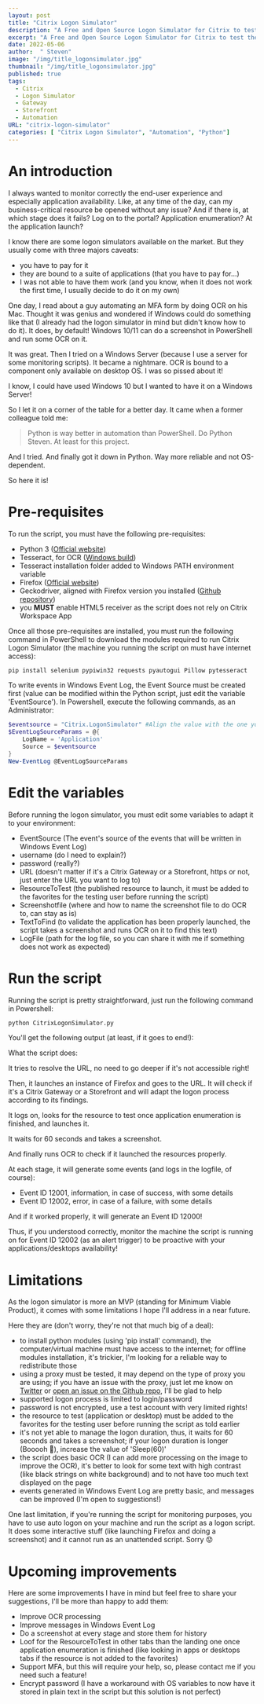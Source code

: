 ```yaml
---
layout: post
title: "Citrix Logon Simulator"
description: "A Free and Open Source Logon Simulator for Citrix to test the launch of any published application or desktop, through a Citrix Gateway or Citrix Storefront"
excerpt: "A Free and Open Source Logon Simulator for Citrix to test the launch of any published application or desktop, through a Citrix Gateway or Citrix Storefront"
date: 2022-05-06
author:  " Steven"
image: "/img/title_logonsimulator.jpg"
thumbnail: "/img/title_logonsimulator.jpg"
published: true 
tags:
  - Citrix
  - Logon Simulator
  - Gateway
  - Storefront
  - Automation
URL: "citrix-logon-simulator"
categories: [ "Citrix Logon Simulator", "Automation", "Python"]    
---
```


# An introduction

I always wanted to monitor correctly the end-user experience and especially application availability. Like, at any time of the day, can my business-critical resource be opened without any issue? And if there is, at which stage does it fails? Log on to the portal? Application enumeration? At the application launch?

I know there are some logon simulators available on the market. But they usually come with three majors caveats:
- you have to pay for it
- they are bound to a suite of applications (that you have to pay for...)
- I was not able to have them work (and you know, when it does not work the first time, I usually decide to do it on my own)

One day, I read about a guy automating an MFA form by doing OCR on his Mac. Thought it was genius and wondered if Windows could do something like that (I already had the logon simulator in mind but didn't know how to do it). It does, by default! Windows 10/11 can do a screenshot in PowerShell and run some OCR on it.

It was great. Then I tried on a Windows Server (because I use a server for some monitoring scripts). It became a nightmare. OCR is bound to a component only available on desktop OS. I was so pissed about it!

I know, I could have used Windows 10 but I wanted to have it on a Windows Server!

So I let it on a corner of the table for a better day. It came when a former colleague told me:

> Python is way better in automation than PowerShell. Do Python Steven. At least for this project.

And I tried. And finally got it down in Python. Way more reliable and not OS-dependent.

So here it is!

# Pre-requisites

To run the script, you must have the following pre-requisites:

- Python 3 ([Official website](https://www.python.org/downloads/))
- Tesseract, for OCR ([Windows build](https://github.com/UB-Mannheim/tesseract/wiki))
- Tesseract installation folder added to Windows PATH environment variable
- Firefox ([Official website](https://www.mozilla.org/en-US/firefox/new/)) 
- Geckodriver, aligned with Firefox version you installed ([Github repository](https://github.com/mozilla/geckodriver/releases))
- you **MUST** enable HTML5 receiver as the script does not rely on Citrix Workspace App

Once all those pre-requisites are installed, you must run the following command in PowerShell to download the modules required to run Citrix Logon Simulator (the machine you running the script on must have internet access):

```Python
pip install selenium pypiwin32 requests pyautogui Pillow pytesseract
```

To write events in Windows Event Log, the Event Source must be created first (value can be modified within the Python script, just edit the variable 'EventSource'). In Powershell, execute the following commands, as an Administrator:
```PowerShell
$eventsource = "Citrix.LogonSimulator" #Align the value with the one you edited in the Python script
$EventLogSourceParams = @{
    LogName = 'Application'
    Source = $eventsource
}
New-EventLog @EventLogSourceParams
```

# Edit the variables

Before running the logon simulator, you must edit some variables to adapt it to your environment:
- EventSource (The event's source of the events that will be written in Windows Event Log)
- username (do I need to explain?)
- password (really?)
- URL (doesn't matter if it's a Citrix Gateway or a Storefront, https or not, just enter the URL you want to log to)
- ResourceToTest (the published resource to launch, it must be added to the favorites for the testing user before running the script)
- Screenshotfile (where and how to name the screenshot file to do OCR to, can stay as is)
- TextToFind (to validate the application has been properly launched, the script takes a screenshot and runs OCR on it to find this text)
- LogFile (path for the log file, so you can share it with me if something does not work as expected)

# Run the script

Running the script is pretty straightforward, just run the following command in Powershell:

```Python
python CitrixLogonSimulator.py
```

You'll get the following output (at least, if it goes to end!):


What the script does:

It tries to resolve the URL, no need to go deeper if it's not accessible right!

Then, it launches an instance of Firefox and goes to the URL. It will check if it's a Citrix Gateway or a Storefront and will adapt the logon process according to its findings.

It logs on, looks for the resource to test once application enumeration is finished, and launches it.

It waits for 60 seconds and takes a screenshot.

And finally runs OCR to check if it launched the resources properly.

At each stage, it will generate some events (and logs in the logfile, of course):
- Event ID 12001, information, in case of success, with some details
- Event ID 12002, error, in case of a failure, with some details

And if it worked properly, it will generate an Event ID 12000!

Thus, if you understood correctly, monitor the machine the script is running on for Event ID 12002 (as an alert trigger) to be proactive with your applications/desktops availability!

# Limitations  

As the logon simulator is more an MVP (standing for Minimum Viable Product), it comes with some limitations I hope I'll address in a near future.

Here they are (don't worry, they're not that much big of a deal):
- to install python modules (using 'pip install' command), the computer/virtual machine must have access to the internet; for offline modules installation, it's trickier, I'm looking for a reliable way to redistribute those
- using a proxy must be tested, it may depend on the type of proxy you are using; if you have an issue with the proxy, just let me know on [Twitter](https://twitter.com/StevenLemonier) or [open an issue on the Github repo](https://github.com/SLemonier/Citrix-Logon-Simulator), I'll be glad to help
- supported logon process is limited to login/password
- password is not encrypted, use a test account with very limited rights!
- the resource to test (application or desktop) must be added to the favorites for the testing user before running the script as told earlier
- it's not yet able to manage the logon duration, thus, it waits for 60 seconds and takes a screenshot; if your logon duration is longer (Booooh 🤭), increase the value of 'Sleep(60)'
- the script does basic OCR (I can add more processing on the image to improve the OCR), it's better to look for some text with high contrast (like black strings on white background) and to not have too much text displayed on the page
- events generated in Windows Event Log are pretty basic, and messages can be improved (I'm open to suggestions!)

One last limitation, if you're running the script for monitoring purposes, you have to use auto logon on your machine and run the script as a logon script. It does some interactive stuff (like launching Firefox and doing a screenshot) and it cannot run as an unattended script. Sorry 😟

# Upcoming improvements

Here are some improvements I have in mind but feel free to share your suggestions, I'll be more than happy to add them:

- Improve OCR processing
- Improve messages in Windows Event Log
- Do a screenshot at every stage and store them for history
- Loof for the ResourceToTest in other tabs than the landing one once application enumeration is finished (like looking in apps or desktops tabs if the resource is not added to the favorites)
- Support MFA, but this will require your help, so, please contact me if you need such a feature!
- Encrypt password (I have a workaround with OS variables to now have it stored in plain text in the script but this solution is not perfect)